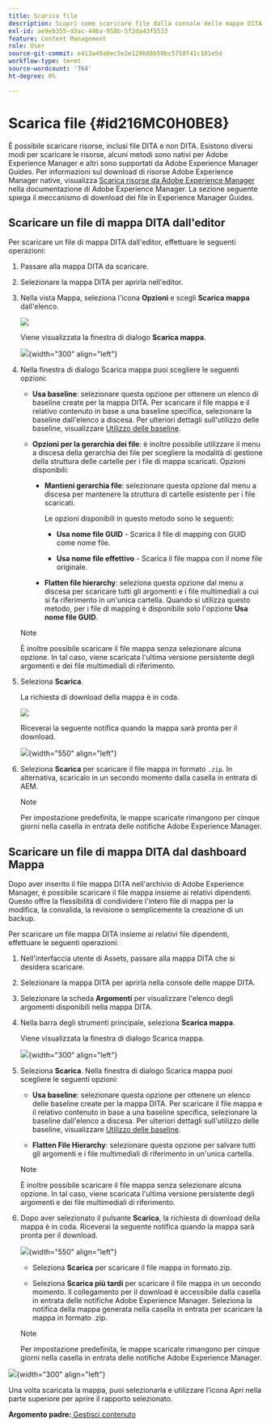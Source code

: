```yaml
---
title: Scarica file
description: Scopri come scaricare file dalla console delle mappe DITA in AEM Guides ed esportare un file di mappe DITA nell’archivio AEM.
exl-id: ae9eb355-d3ac-446a-958b-5f2da43f5533
feature: Content Management
role: User
source-git-commit: e413a49a8ec5e2e129b86b50bc5750f41c101e5d
workflow-type: tm+mt
source-wordcount: '764'
ht-degree: 0%

---
```


# Scarica file {#id216MC0H0BE8}

È possibile scaricare risorse, inclusi file DITA e non DITA. Esistono diversi modi per scaricare le risorse, alcuni metodi sono nativi per Adobe Experience Manager e altri sono supportati da Adobe Experience Manager Guides. Per informazioni sul download di risorse Adobe Experience Manager native, visualizza [Scarica risorse da Adobe Experience Manager](https://experienceleague.adobe.com/docs/experience-manager-cloud-service/assets/manage/download-assets-from-aem.html) nella documentazione di Adobe Experience Manager. La sezione seguente spiega il meccanismo di download dei file in Experience Manager Guides.

## Scaricare un file di mappa DITA dall&#39;editor

Per scaricare un file di mappa DITA dall&#39;editor, effettuare le seguenti operazioni:

1. Passare alla mappa DITA da scaricare.
1. Selezionare la mappa DITA per aprirla nell&#39;editor.

1. Nella vista Mappa, seleziona l&#39;icona **Opzioni** e scegli **Scarica mappa** dall&#39;elenco.

   ![](images/download-map-option-editor.png)

   Viene visualizzata la finestra di dialogo **Scarica mappa**.

   ![](images/download-map-dialog-new.png){width="300" align="left"}

1. Nella finestra di dialogo Scarica mappa puoi scegliere le seguenti opzioni:

   - **Usa baseline**: selezionare questa opzione per ottenere un elenco di baseline create per la mappa DITA. Per scaricare il file mappa e il relativo contenuto in base a una baseline specifica, selezionare la baseline dall&#39;elenco a discesa. Per ulteriori dettagli sull&#39;utilizzo delle baseline, visualizzare [Utilizzo delle baseline](generate-output-use-baseline-for-publishing.md#).

   - **Opzioni per la gerarchia dei file**: è inoltre possibile utilizzare il menu a discesa della gerarchia dei file per scegliere la modalità di gestione della struttura delle cartelle per i file di mappa scaricati. Opzioni disponibili:

      - **Mantieni gerarchia file**: selezionare questa opzione dal menu a discesa per mantenere la struttura di cartelle esistente per i file scaricati.

        Le opzioni disponibili in questo metodo sono le seguenti:

         - **Usa nome file GUID** - Scarica il file di mapping con GUID come nome file.

         - **Usa nome file effettivo** - Scarica il file mappa con il nome file originale.

      - **Flatten file hierarchy**: seleziona questa opzione dal menu a discesa per scaricare tutti gli argomenti e i file multimediali a cui si fa riferimento in un&#39;unica cartella. Quando si utilizza questo metodo, per i file di mapping è disponibile solo l&#39;opzione **Usa nome file GUID**.

   >[!NOTE]
   >
   > È inoltre possibile scaricare il file mappa senza selezionare alcuna opzione. In tal caso, viene scaricata l&#39;ultima versione persistente degli argomenti e dei file multimediali di riferimento.

1. Seleziona **Scarica**.

   La richiesta di download della mappa è in coda.

   ![](images/download-map-notification.png)

   Riceverai la seguente notifica quando la mappa sarà pronta per il download.

   ![](images/download-map-success-message.png){width="550" align="left"}

1. Seleziona **Scarica** per scaricare il file mappa in formato `.zip`. In alternativa, scaricalo in un secondo momento dalla casella in entrata di AEM.

   >[!NOTE]
   >
   > Per impostazione predefinita, le mappe scaricate rimangono per cinque giorni nella casella in entrata delle notifiche Adobe Experience Manager.

## Scaricare un file di mappa DITA dal dashboard Mappa

Dopo aver inserito il file mappa DITA nell&#39;archivio di Adobe Experience Manager, è possibile scaricare il file mappa insieme ai relativi dipendenti. Questo offre la flessibilità di condividere l&#39;intero file di mappa per la modifica, la convalida, la revisione o semplicemente la creazione di un backup.

Per scaricare un file mappa DITA insieme ai relativi file dipendenti, effettuare le seguenti operazioni:

1. Nell&#39;interfaccia utente di Assets, passare alla mappa DITA che si desidera scaricare.

1. Selezionare la mappa DITA per aprirla nella console delle mappe DITA.

1. Selezionare la scheda **Argomenti** per visualizzare l&#39;elenco degli argomenti disponibili nella mappa DITA.

1. Nella barra degli strumenti principale, seleziona **Scarica mappa**.

   Viene visualizzata la finestra di dialogo Scarica mappa.

   ![](images/download-map.png){width="300" align="left"}

1. Seleziona **Scarica**. Nella finestra di dialogo Scarica mappa puoi scegliere le seguenti opzioni:

   - **Usa baseline**: selezionare questa opzione per ottenere un elenco delle baseline create per la mappa DITA. Per scaricare il file mappa e il relativo contenuto in base a una baseline specifica, selezionare la baseline dall&#39;elenco a discesa. Per ulteriori dettagli sull&#39;utilizzo delle baseline, visualizzare [Utilizzo delle baseline](generate-output-use-baseline-for-publishing.md#).

   - **Flatten File Hierarchy**: selezionare questa opzione per salvare tutti gli argomenti e i file multimediali di riferimento in un&#39;unica cartella.


   >[!NOTE]
   >
   > È inoltre possibile scaricare il file mappa senza selezionare alcuna opzione. In tal caso, viene scaricata l&#39;ultima versione persistente degli argomenti e dei file multimediali di riferimento.

1. Dopo aver selezionato il pulsante **Scarica**, la richiesta di download della mappa è in coda. Riceverai la seguente notifica quando la mappa sarà pronta per il download.

   ![](images/download-map-prompt.png){width="550" align="left"}

   - Seleziona **Scarica** per scaricare il file mappa in formato.zip.

   - Seleziona **Scarica più tardi** per scaricare il file mappa in un secondo momento. Il collegamento per il download è accessibile dalla casella in entrata delle notifiche Adobe Experience Manager. Seleziona la notifica della mappa generata nella casella in entrata per scaricare la mappa in formato .zip.

   >[!NOTE]
   >
   > Per impostazione predefinita, le mappe scaricate rimangono per cinque giorni nella casella in entrata delle notifiche Adobe Experience Manager.

![](images/download-map-inbox.png){width="300" align="left"}

Una volta scaricata la mappa, puoi selezionarla e utilizzare l’icona Apri nella parte superiore per aprire il rapporto selezionato.

**Argomento padre:**&#x200B;[ Gestisci contenuto](authoring.md)
